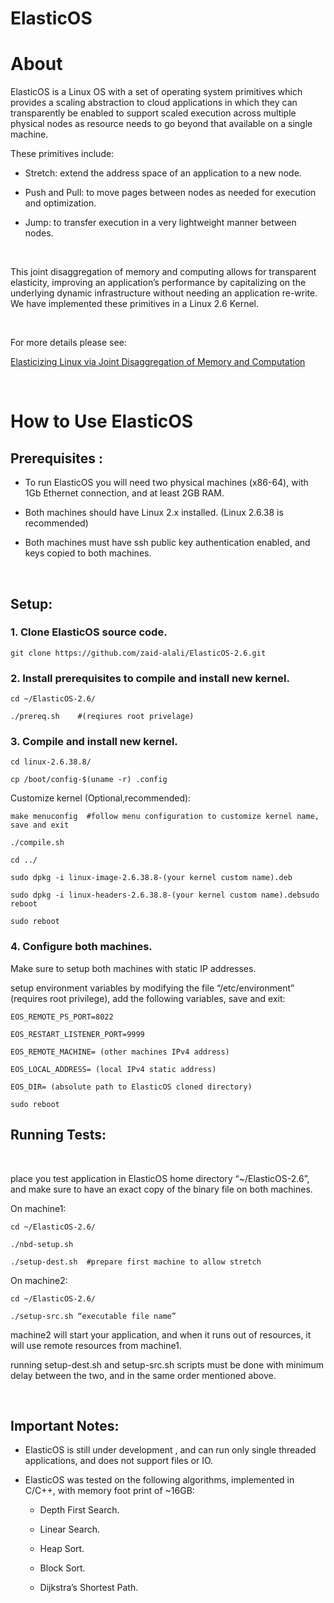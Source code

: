 **ElasticOS**
=======

About
=====

ElasticOS is a Linux OS with a set of operating system primitives which provides a scaling abstraction to cloud applications in which they can transparently be enabled to support scaled execution across multiple physical nodes as resource needs to go beyond that available on a single machine.

These primitives include:

-   Stretch: extend the address space of an application to a new node.

-   Push and Pull: to move pages between nodes as needed for execution and optimization.

-   Jump: to transfer execution in a very lightweight manner between nodes.

 

This joint disaggregation of memory and computing allows for transparent elasticity, improving an application’s performance by capitalizing on the underlying dynamic infrastructure without needing an application re-write. We have implemented these primitives in a Linux 2.6 Kernel.

 

For more details please see:

[Elasticizing Linux via Joint Disaggregation of Memory and Computation](https://arxiv.org/pdf/1806.00885.pdf)

 

How to Use ElasticOS
====================

Prerequisites :
---------------

-   To run ElasticOS you will need two physical machines (x86-64), with 1Gb Ethernet connection, and at least 2GB RAM.

-   Both machines should have Linux 2.x installed. (Linux 2.6.38 is recommended)

-   Both machines must have ssh public key authentication enabled, and keys copied to both machines.

 

Setup:
------

### 1. Clone ElasticOS source code.

~~~~~~~~~~~~~~~~~~~~~~~~~~~~~~~~~~~~~~~~~~~~~~~~~~~~~~~~~~~~~~~~~~~~~~~~~~~~~~~~
git clone https://github.com/zaid-alali/ElasticOS-2.6.git
~~~~~~~~~~~~~~~~~~~~~~~~~~~~~~~~~~~~~~~~~~~~~~~~~~~~~~~~~~~~~~~~~~~~~~~~~~~~~~~~

### 2. Install prerequisites to compile and install new kernel.

~~~~~~~~~~~~~~~~~~~~~~~~~~~~~~~~~~~~~~~~~~~~~~~~~~~~~~~~~~~~~~~~~~~~~~~~~~~~~~~~
cd ~/ElasticOS-2.6/
~~~~~~~~~~~~~~~~~~~~~~~~~~~~~~~~~~~~~~~~~~~~~~~~~~~~~~~~~~~~~~~~~~~~~~~~~~~~~~~~

~~~~~~~~~~~~~~~~~~~~~~~~~~~~~~~~~~~~~~~~~~~~~~~~~~~~~~~~~~~~~~~~~~~~~~~~~~~~~~~~
./prereq.sh    #(reqiures root privelage)
~~~~~~~~~~~~~~~~~~~~~~~~~~~~~~~~~~~~~~~~~~~~~~~~~~~~~~~~~~~~~~~~~~~~~~~~~~~~~~~~

### 3. Compile and install new kernel.

~~~~~~~~~~~~~~~~~~~~~~~~~~~~~~~~~~~~~~~~~~~~~~~~~~~~~~~~~~~~~~~~~~~~~~~~~~~~~~~~
cd linux-2.6.38.8/
~~~~~~~~~~~~~~~~~~~~~~~~~~~~~~~~~~~~~~~~~~~~~~~~~~~~~~~~~~~~~~~~~~~~~~~~~~~~~~~~

~~~~~~~~~~~~~~~~~~~~~~~~~~~~~~~~~~~~~~~~~~~~~~~~~~~~~~~~~~~~~~~~~~~~~~~~~~~~~~~~
cp /boot/config-$(uname -r) .config
~~~~~~~~~~~~~~~~~~~~~~~~~~~~~~~~~~~~~~~~~~~~~~~~~~~~~~~~~~~~~~~~~~~~~~~~~~~~~~~~

Customize kernel (Optional,recommended):

~~~~~~~~~~~~~~~~~~~~~~~~~~~~~~~~~~~~~~~~~~~~~~~~~~~~~~~~~~~~~~~~~~~~~~~~~~~~~~~~
make menuconfig  #follow menu configuration to customize kernel name, save and exit
~~~~~~~~~~~~~~~~~~~~~~~~~~~~~~~~~~~~~~~~~~~~~~~~~~~~~~~~~~~~~~~~~~~~~~~~~~~~~~~~

~~~~~~~~~~~~~~~~~~~~~~~~~~~~~~~~~~~~~~~~~~~~~~~~~~~~~~~~~~~~~~~~~~~~~~~~~~~~~~~~
./compile.sh
~~~~~~~~~~~~~~~~~~~~~~~~~~~~~~~~~~~~~~~~~~~~~~~~~~~~~~~~~~~~~~~~~~~~~~~~~~~~~~~~

~~~~~~~~~~~~~~~~~~~~~~~~~~~~~~~~~~~~~~~~~~~~~~~~~~~~~~~~~~~~~~~~~~~~~~~~~~~~~~~~
cd ../
~~~~~~~~~~~~~~~~~~~~~~~~~~~~~~~~~~~~~~~~~~~~~~~~~~~~~~~~~~~~~~~~~~~~~~~~~~~~~~~~

~~~~~~~~~~~~~~~~~~~~~~~~~~~~~~~~~~~~~~~~~~~~~~~~~~~~~~~~~~~~~~~~~~~~~~~~~~~~~~~~
sudo dpkg -i linux-image-2.6.38.8-(your kernel custom name).deb
~~~~~~~~~~~~~~~~~~~~~~~~~~~~~~~~~~~~~~~~~~~~~~~~~~~~~~~~~~~~~~~~~~~~~~~~~~~~~~~~

~~~~~~~~~~~~~~~~~~~~~~~~~~~~~~~~~~~~~~~~~~~~~~~~~~~~~~~~~~~~~~~~~~~~~~~~~~~~~~~~
sudo dpkg -i linux-headers-2.6.38.8-(your kernel custom name).debsudo reboot
~~~~~~~~~~~~~~~~~~~~~~~~~~~~~~~~~~~~~~~~~~~~~~~~~~~~~~~~~~~~~~~~~~~~~~~~~~~~~~~~

~~~~~~~~~~~~~~~~~~~~~~~~~~~~~~~~~~~~~~~~~~~~~~~~~~~~~~~~~~~~~~~~~~~~~~~~~~~~~~~~
sudo reboot
~~~~~~~~~~~~~~~~~~~~~~~~~~~~~~~~~~~~~~~~~~~~~~~~~~~~~~~~~~~~~~~~~~~~~~~~~~~~~~~~

### 4. Configure both machines.

Make sure to setup both machines with static IP addresses.

setup environment variables by modifying the file “/etc/environment” (requires root privilege), add the following variables, save and exit:

~~~~~~~~~~~~~~~~~~~~~~~~~~~~~~~~~~~~~~~~~~~~~~~~~~~~~~~~~~~~~~~~~~~~~~~~~~~~~~~~
EOS_REMOTE_PS_PORT=8022
~~~~~~~~~~~~~~~~~~~~~~~~~~~~~~~~~~~~~~~~~~~~~~~~~~~~~~~~~~~~~~~~~~~~~~~~~~~~~~~~

~~~~~~~~~~~~~~~~~~~~~~~~~~~~~~~~~~~~~~~~~~~~~~~~~~~~~~~~~~~~~~~~~~~~~~~~~~~~~~~~
EOS_RESTART_LISTENER_PORT=9999
~~~~~~~~~~~~~~~~~~~~~~~~~~~~~~~~~~~~~~~~~~~~~~~~~~~~~~~~~~~~~~~~~~~~~~~~~~~~~~~~

~~~~~~~~~~~~~~~~~~~~~~~~~~~~~~~~~~~~~~~~~~~~~~~~~~~~~~~~~~~~~~~~~~~~~~~~~~~~~~~~
EOS_REMOTE_MACHINE= (other machines IPv4 address)
~~~~~~~~~~~~~~~~~~~~~~~~~~~~~~~~~~~~~~~~~~~~~~~~~~~~~~~~~~~~~~~~~~~~~~~~~~~~~~~~

~~~~~~~~~~~~~~~~~~~~~~~~~~~~~~~~~~~~~~~~~~~~~~~~~~~~~~~~~~~~~~~~~~~~~~~~~~~~~~~~
EOS_LOCAL_ADDRESS= (local IPv4 static address)
~~~~~~~~~~~~~~~~~~~~~~~~~~~~~~~~~~~~~~~~~~~~~~~~~~~~~~~~~~~~~~~~~~~~~~~~~~~~~~~~
~~~~~~~~~~~~~~~~~~~~~~~~~~~~~~~~~~~~~~~~~~~~~~~~~~~~~~~~~~~~~~~~~~~~~~~~~~~~~~~~
EOS_DIR= (absolute path to ElasticOS cloned directory)
~~~~~~~~~~~~~~~~~~~~~~~~~~~~~~~~~~~~~~~~~~~~~~~~~~~~~~~~~~~~~~~~~~~~~~~~~~~~~~~~
~~~~~~~~~~~~~~~~~~~~~~~~~~~~~~~~~~~~~~~~~~~~~~~~~~~~~~~~~~~~~~~~~~~~~~~~~~~~~~~~
sudo reboot
~~~~~~~~~~~~~~~~~~~~~~~~~~~~~~~~~~~~~~~~~~~~~~~~~~~~~~~~~~~~~~~~~~~~~~~~~~~~~~~~

Running Tests:
--------------

 

place you test application in ElasticOS home directory “\~/ElasticOS-2.6”, and make sure to have an exact copy of the binary file on both machines.

On machine1:

~~~~~~~~~~~~~~~~~~~~~~~~~~~~~~~~~~~~~~~~~~~~~~~~~~~~~~~~~~~~~~~~~~~~~~~~~~~~~~~~
cd ~/ElasticOS-2.6/
~~~~~~~~~~~~~~~~~~~~~~~~~~~~~~~~~~~~~~~~~~~~~~~~~~~~~~~~~~~~~~~~~~~~~~~~~~~~~~~~

~~~~~~~~~~~~~~~~~~~~~~~~~~~~~~~~~~~~~~~~~~~~~~~~~~~~~~~~~~~~~~~~~~~~~~~~~~~~~~~~
./nbd-setup.sh
~~~~~~~~~~~~~~~~~~~~~~~~~~~~~~~~~~~~~~~~~~~~~~~~~~~~~~~~~~~~~~~~~~~~~~~~~~~~~~~~

~~~~~~~~~~~~~~~~~~~~~~~~~~~~~~~~~~~~~~~~~~~~~~~~~~~~~~~~~~~~~~~~~~~~~~~~~~~~~~~~
./setup-dest.sh  #prepare first machine to allow stretch 
~~~~~~~~~~~~~~~~~~~~~~~~~~~~~~~~~~~~~~~~~~~~~~~~~~~~~~~~~~~~~~~~~~~~~~~~~~~~~~~~

On machine2:

~~~~~~~~~~~~~~~~~~~~~~~~~~~~~~~~~~~~~~~~~~~~~~~~~~~~~~~~~~~~~~~~~~~~~~~~~~~~~~~~
cd ~/ElasticOS-2.6/
~~~~~~~~~~~~~~~~~~~~~~~~~~~~~~~~~~~~~~~~~~~~~~~~~~~~~~~~~~~~~~~~~~~~~~~~~~~~~~~~

~~~~~~~~~~~~~~~~~~~~~~~~~~~~~~~~~~~~~~~~~~~~~~~~~~~~~~~~~~~~~~~~~~~~~~~~~~~~~~~~
./setup-src.sh “executable file name” 
~~~~~~~~~~~~~~~~~~~~~~~~~~~~~~~~~~~~~~~~~~~~~~~~~~~~~~~~~~~~~~~~~~~~~~~~~~~~~~~~

machine2 will start your application, and when it runs out of resources, it will use remote resources from machine1.

running setup-dest.sh and setup-src.sh scripts must be done with minimum delay between the two, and in the same order mentioned above.

 

Important Notes:
----------------

-   ElasticOS is still under development , and can run only single threaded applications, and does not support files or IO.

-   ElasticOS was tested on the following algorithms, implemented in C/C++, with memory foot print of \~16GB:

    -   Depth First Search.

    -   Linear Search.

    -   Heap Sort.

    -   Block Sort.

    -   Dijkstra’s Shortest Path.

